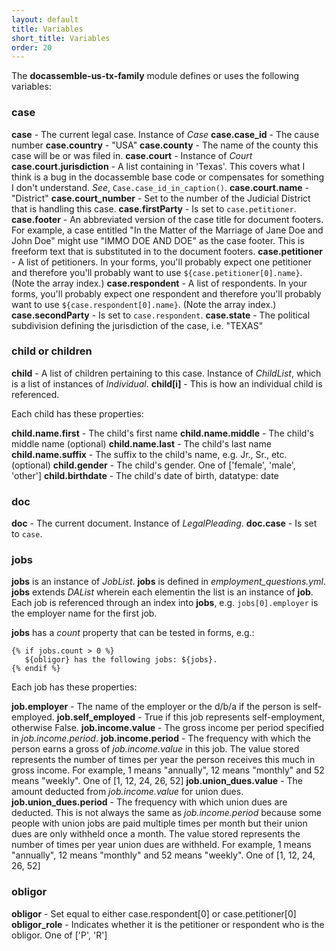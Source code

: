 ```yaml
---
layout: default
title: Variables
short_title: Variables
order: 20
---
```


The **docassemble-us-tx-family** module defines or uses the following variables:

### case

**case** - The current legal case. Instance of *Case*
**case.case_id** - The cause number
**case.country** - "USA"
**case.county** - The name of the county this case will be or was filed in.
**case.court** - Instance of *Court*
**case.court.jurisdiction** - A list containing in 'Texas'. This covers what I think is a bug in the docassemble base code or compensates for something I don't understand. *See*, ```Case.case_id_in_caption()```.
**case.court.name** - "District"
**case.court_number** - Set to the number of the Judicial District that is handling this case.
**case.firstParty** - Is set to ```case.petitioner```.
**case.footer** - An abbreviated version of the case title for document footers. For example, a case entitled "In the Matter of the Marriage of Jane Doe and John Doe" might use "IMMO DOE AND DOE" as the case footer. This is freeform text that is substituted in to the document footers.
**case.petitioner** - A list of petitioners. In your forms, you'll probably expect one petitioner and therefore you'll probably want to use ```${case.petitioner[0].name}```. (Note the array index.)
**case.respondent** - A list of respondents. In your forms, you'll probably expect one respondent and therefore you'll probably want to use ```${case.respondent[0].name}```. (Note the array index.)
**case.secondParty** - Is set to ```case.respondent```.
**case.state** - The political subdivision defining the jurisdiction of the case, i.e. "TEXAS"

### child or children

**child** - A list of children pertaining to this case. Instance of *ChildList*, which is a list of instances of *Individual*.
**child[i]** - This is how an individual child is referenced.

Each child has these properties:

**child.name.first** - The child's first name
**child.name.middle** - The child's middle name (optional)
**child.name.last** - The child's last name
**child.name.suffix** - The suffix to the child's name, e.g. Jr., Sr., etc. (optional)
**child.gender** - The child's gender. One of ['female', 'male', 'other']
**child.birthdate** - The child's date of birth, datatype: date

### doc

**doc** - The current document. Instance of *LegalPleading*.
**doc.case** - Is set to ```case```.

### jobs

**jobs** is an instance of *JobList*. **jobs** is defined in *employment_questions.yml*. **jobs** extends *DAList* wherein each elementin the list is an instance of **job**. Each job is referenced through an index into **jobs**, e.g. ```jobs[0].employer``` is the employer name for the first job.

**jobs** has a *count* property that can be tested in forms, e.g.:

```
{% if jobs.count > 0 %}
   ${obligor} has the following jobs: ${jobs}.
{% endif %}
```

Each job has these properties:

**job.employer** - The name of the employer or the d/b/a if the person is self-employed.
**job.self_employed** - True if this job represents self-employment, otherwise False.
**job.income.value** - The gross income per period specified in *job.income.period*.
**job.income.period** - The frequency with which the person earns a gross of *job.income.value* in this job. The value stored represents the number of times per year the person receives this much in gross income. For example, 1 means "annually", 12 means "monthly" and 52 means "weekly". One of [1, 12, 24, 26, 52]
**job.union_dues.value** - The amount deducted from *job.income.value* for union dues.
**job.union_dues.period** - The frequency with which union dues are deducted. This is not always the same as *job.income.period* because some people with union jobs are paid multiple times per month but their union dues are only withheld once a month. The value stored represents the number of times per year union dues are withheld. For example, 1 means "annually", 12 means "monthly" and 52 means "weekly". One of [1, 12, 24, 26, 52]

### obligor

**obligor** - Set equal to either case.respondent[0] or case.petitioner[0]
**obligor_role** - Indicates whether it is the petitioner or respondent who is the obligor. One of ['P', 'R']
